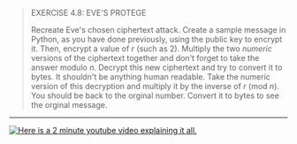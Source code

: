 > EXERCISE 4.8: EVE'S PROTEGE
> 
> Recreate Eve's chosen ciphertext attack. Create a sample message in 
> Python, as you have done previously, using the public key to encrypt it. 
> Then, encrypt a value of $r$ (such as $2$). Multiply the two _numeric_
> versions of the ciphertext together and don't forget to take the answer 
> modulo $n$. Decrypt this new ciphertext and try to convert it to bytes. 
> It shouldn't be anything human readable. Take the numeric version of this 
> decryption and multiply it by the inverse of $r \: (\text{mod} \: n)$. You 
> should be back to the orginal number. Convert it to bytes
> to see the orginal message. 

--------------------------------

[![Here is a 2 minute youtube video explaining it all. ](https://img.youtube.com/vi/kSX0E4uFt9E/default.jpg)](https://youtu.be/kSX0E4uFt9E)
